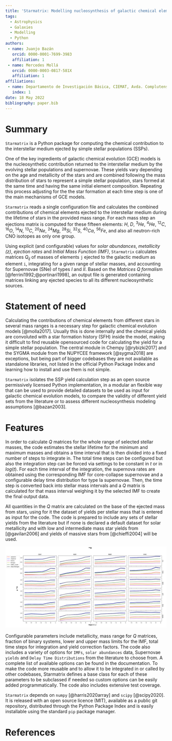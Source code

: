 ```yaml
---
title: 'Starmatrix: Modelling nucleosynthesis of galactic chemical elements'
tags:
  - Astrophysics
  - Galaxies
  - Modelling
  - Python
authors:
 - name: Juanjo Bazán
   orcid: 0000-0001-7699-3983
   affiliation: 1
 - name: Mercedes Mollá
   orcid: 0000-0003-0817-581X
   affiliation: 1
affiliations:
 - name: Departamento de Investigación Básica, CIEMAT, Avda. Complutense 40, E-28040, Madrid, Spain
   index: 1
date: 18 May 2022
bibliography: paper.bib
---
```


# Summary

`Starmatrix` is a Python package for computing the chemical contribution to the interstellar medium ejected by simple stellar populations (SSPs).

One of the key ingredients of galactic chemical evolution (GCE) models is the nucleosynthetic contribution returned to the interstellar medium by the evolving stellar populations and supernovae. These yields vary depending on the age and metallicity of the stars and are combined following the mass distribution of stars to represent a simple stellar population, stars formed at the same time and having the same initial element composition. Repeating this process adjusting for the the star formation at each time step is one of the main mechanisms of GCE models.

`Starmatrix` reads a single configuration file and calculates the combined contributions of chemical elements ejected to the interstellar medium during the lifetime of stars in the provided mass range. For each mass step an ejections matrix is computed for these fifteen elements: $H$, $D$, $^{3}He$, $^{4}He$, $^{12}C$, $^{16}O$, $^{14}N$, $^{13}C$, $^{20}Ne$, $^{24}Mg$, $^{28}Si$, $^{32}S$, $^{40}Ca$, $^{56}Fe$, and also all neutron-rich CNO isotopes as only one group.

Using explicit (and configurable) values for *solar abundances*, *metallicity (z)*, *ejection rates* and *Initial Mass Function (IMF)*, `Starmatrix` calculates matrices $Q_{ij}$ of masses of elements `j` ejected to the galactic medium as element `i`, integrating for a given range of stellar masses, and accounting for Supernovae (SNe) of types *I* and *II*. Based on the *Matrices Q formalism* [@ferrini1992;@portinari1998], an output file is generated containing matrices linking any ejected species to all its different nucleosynthetic sources.

# Statement of need

Calculating the contributions of chemical elements from different stars in several mass ranges is a necessary step for galactic chemical evolution models [@molla2017]. Usually this is done internally and the chemical yields are convoluted with a star formation history (SFH) inside the model, making it difficult to find reusable opensourced code for calculating the yield for a simple stellar population. The central module in Chempy [@rybizki2017] and the SYGMA module from the NUPYCEE framework [@sygma2018] are exceptions, but being part of bigger codebases they are not available as standalone libraries, not listed in the official Python Package Index and learning how to install and use them is not simple.

`Starmatrix` isolates the SSP yield calculation step as an open source permissively licensed Python implementation, in a modular an flexible way that can be used to provide detailed datasets to be used as input for galactic chemical evolution models, to compare the validity of different yield sets from the literature or to assess different nucleosynthesis modeling assumptions [@bazan2003].

# Features

In order to calculate $Q$ matrices for the whole range of selected stellar masses, the code estimates the stellar lifetime for the minimum and maximum masses and obtains a time interval that is then divided into a fixed number of steps to integrate in. The total time steps can be configured but also the integration step can be forced via settings to be constant in $t$ or in $log(t)$. For each time interval of the integration, the supernova rates are obtained using the corresponding IMF for core-collapse supernovae and a configurable delay time distribution for type Ia supernovae.
Then, the time step is converted back into stellar mass intervals and a $Q$ matrix is calculated for that mass interval weighing it by the selected IMF to create the final output data.

All quantities in the $Q$ matrix are calculated on the base of the ejected mass from stars, using for it the dataset of yields per stellar mass that is entered as input for the code. The code is prepared to include any sets of stellar yields from the literature but if none is declared a default dataset for solar metallicity and with low and intermediate mass star yields from [@gavilan2006] and yields of massive stars from [@chieffi2004] will be used.

![A sample plot using the output data from several `Starmatrix` runs. Lines show true yields `p` of Oxygen using different datasets for low and intermediate mass yields (columns) and for massive stars yields (rows), for a range of metallicity values (bottom horizontal axis) and different IMFs available as Starmatix' settings.\label{fig:oxygen}](sample_plot.png)

Configurable parameters include metallicity, mass range for $Q$ matrices, fraction of binary systems, lower and upper mass limits for the IMF, total time steps for integration and yield correction factors. The code also includes a variety of options for `IMFs`, `solar abundances` data, Supernovae `yields` and `Delay Time Distributions` from the literature to choose from. A complete list of available options can be found in the documentation. To make the code more reusable and to allow it to be integrated in or called by other codebases, Starmatrix defines a base class for each of these parameters to be subclassed if needed so custom options can be easily added programmatically. The code also includes extensive test coverage.

`Starmatrix` depends on `numpy` [@harris2020array] and `scipy` [@scipy2020]. It is released with an open source licence (MIT), available as a public git repository, distributed through the Python Package Index and is easily installable using the standard `pip` package manager.

# References
